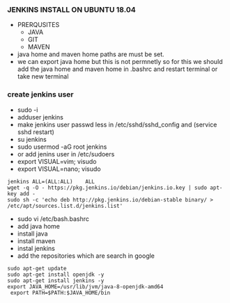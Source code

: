 ### JENKINS INSTALL ON UBUNTU 18.04
 * PRERQUSITES
   * JAVA
   * GIT 
   * MAVEN
 * java home and maven home paths are must be set.
 * we can export java home but this is not permnetly so for this we should add the java home and maven home
  in .bashrc and restart terminal or take new terminal  
  ### create jenkins user
   * sudo -i
   * adduser jenkins
   * make jenkins user passwd less in /etc/sshd/sshd_config and (service sshd restart)
   * su jenkins
   * sudo usermod -aG root jenkins
   * or add jenins user in /etc/sudoers
   * export VISUAL=vim; visudo
   * export VISUAL=nano; visudo
   ```
   jenkins ALL=(ALL:ALL)    ALL
   wget -q -O - https://pkg.jenkins.io/debian/jenkins.io.key | sudo apt-key add -
   sudo sh -c 'echo deb http://pkg.jenkins.io/debian-stable binary/ > /etc/apt/sources.list.d/jenkins.list'
   ```
* sudo vi /etc/bash.bashrc
* add java home
* install java
* install maven
* instal jenkins
* add the repositories which are search in google
```
sudo apt-get update
sudo apt-get install openjdk -y
sudo apt-get install jenkins -y
export JAVA_HOME=/usr/lib/jvm/java-8-openjdk-amd64
 export PATH=$PATH:$JAVA_HOME/bin
```